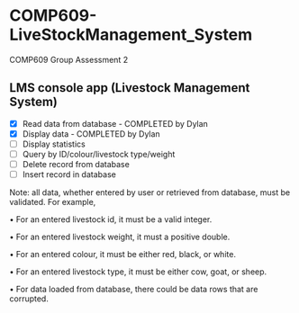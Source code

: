 # COMP609-LiveStockManagement_System
COMP609 Group Assessment 2

<!-- ROADMAP -->
## LMS console app (Livestock Management System)

- [x] Read data from database - COMPLETED by Dylan
- [x] Display data - COMPLETED by Dylan
- [ ] Display statistics
- [ ] Query by ID/colour/livestock type/weight
- [ ] Delete record from database
- [ ] Insert record in database

Note: all data, whether entered by user or retrieved from database, must be validated. For example,

• For an entered livestock id, it must be a valid integer.

• For an entered livestock weight, it must a positive double.

• For an entered colour, it must be either red, black, or white.

• For an entered livestock type, it must be either cow, goat, or sheep.

• For data loaded from database, there could be data rows that are 
corrupted. 
